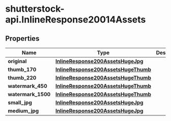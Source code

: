 # shutterstock-api.InlineResponse20014Assets

## Properties
Name | Type | Description | Notes
------------ | ------------- | ------------- | -------------
**original** | [**InlineResponse200AssetsHugeJpg**](InlineResponse200AssetsHugeJpg.md) |  | [optional] 
**thumb_170** | [**InlineResponse200AssetsHugeThumb**](InlineResponse200AssetsHugeThumb.md) |  | [optional] 
**thumb_220** | [**InlineResponse200AssetsHugeThumb**](InlineResponse200AssetsHugeThumb.md) |  | [optional] 
**watermark_450** | [**InlineResponse200AssetsHugeThumb**](InlineResponse200AssetsHugeThumb.md) |  | [optional] 
**watermark_1500** | [**InlineResponse200AssetsHugeThumb**](InlineResponse200AssetsHugeThumb.md) |  | [optional] 
**small_jpg** | [**InlineResponse200AssetsHugeJpg**](InlineResponse200AssetsHugeJpg.md) |  | [optional] 
**medium_jpg** | [**InlineResponse200AssetsHugeJpg**](InlineResponse200AssetsHugeJpg.md) |  | [optional] 


